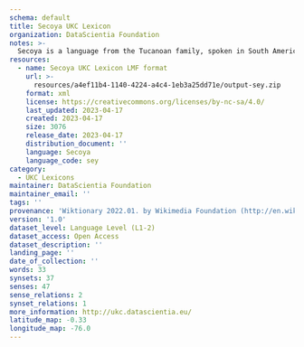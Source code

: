 ```yaml
---
schema: default
title: Secoya UKC Lexicon
organization: DataScientia Foundation
notes: >-
  Secoya is a language from the Tucanoan family, spoken in South America. The UKC Lexicon of Secoya is represented as a lexico-semantic network. It consists of words, word senses, synsets, as well as sense-level and synset-level relationships.
resources:
  - name: Secoya UKC Lexicon LMF format
    url: >-
      resources/a4ef11b4-1140-4224-a4c4-1eb3a25dd71e/output-sey.zip
    format: xml
    license: https://creativecommons.org/licenses/by-nc-sa/4.0/
    last_updated: 2023-04-17
    created: 2023-04-17
    size: 3076
    release_date: 2023-04-17
    distribution_document: ''
    language: Secoya
    language_code: sey
category:
  - UKC Lexicons
maintainer: DataScientia Foundation
maintainer_email: ''
tags: ''
provenance: 'Wiktionary 2022.01. by Wikimedia Foundation (http://en.wiktionary.org); CogNet 2.1 by Khuyagbaatar Batsuren, National University of Mongolia (http://cognet.ukc.disi.unitn.it); MorphyNet 2.0 by Gábor Bella and Khuyagbaatar Batsuren (http://ukc.disi.unitn.it/index.php/morphynet/); Native Languages of the Americas 2021.11. by Laura Redish and Orrin Lewis (http://www.native-languages.org); Princeton WordNet 2.1 by Princeton University (https://wordnet.princeton.edu)'
version: '1.0'
dataset_level: Language Level (L1-2)
dataset_access: Open Access
dataset_description: ''
landing_page: ''
date_of_collection: ''
words: 33
synsets: 37
senses: 47
sense_relations: 2
synset_relations: 1
more_information: http://ukc.datascientia.eu/
latitude_map: -0.33
longitude_map: -76.0
---
```

